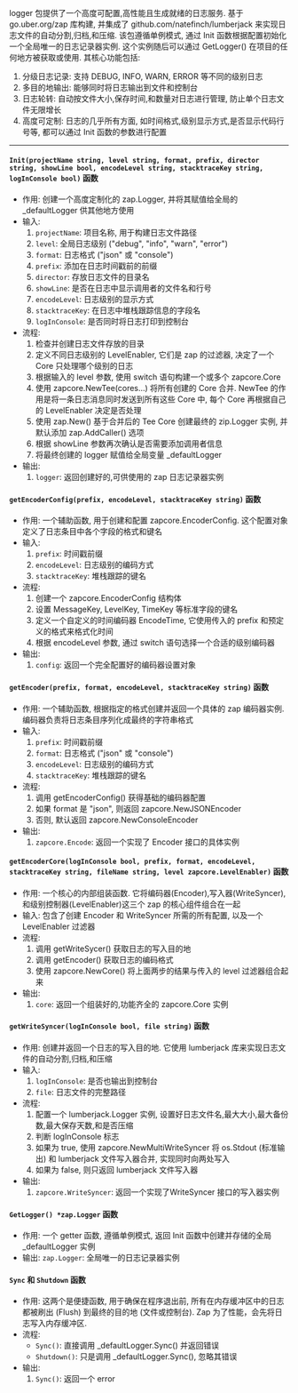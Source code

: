 logger 包提供了一个高度可配置,高性能且生成就绪的日志服务. 基于 go.uber.org/zap 库构建, 并集成了 github.com/natefinch/lumberjack 来实现日志文件的自动分割,归档,和压缩. 该包遵循单例模式, 通过 Init 函数根据配置初始化一个全局唯一的日志记录器实例. 这个实例随后可以通过 GetLogger() 在项目的任何地方被获取或使用. 其核心功能包括:
1. 分级日志记录: 支持 DEBUG, INFO, WARN, ERROR 等不同的级别日志
2. 多目的地输出: 能够同时将日志输出到文件和控制台
3. 日志轮转: 自动按文件大小,保存时间,和数量对日志进行管理, 防止单个日志文件无限增长
4. 高度可定制: 日志的几乎所有方面, 如时间格式,级别显示方式,是否显示代码行号等, 都可以通过 Init 函数的参数进行配置

--- 

#### `Init(projectName string, level string, format, prefix, director string, showLine bool, encodeLevel string, stacktraceKey string, logInConsole bool)` 函数  
- 作用: 创建一个高度定制化的 zap.Logger, 并将其赋值给全局的 _defaultLogger 供其他地方使用
- 输入:
    1. `projectName`: 项目名称, 用于构建日志文件路径
    2. `level`: 全局日志级别 ("debug", "info", "warn", "error")
    3. `format`: 日志格式 ("json" 或 "console")
    4. `prefix`: 添加在日志时间戳前的前缀
    5. `director`: 存放日志文件的目录名
    6. `showLine`: 是否在日志中显示调用者的文件名和行号
    7. `encodeLevel`: 日志级别的显示方式
    8. `stacktraceKey`: 在日志中堆栈跟踪信息的字段名
    9. `logInConsole`: 是否同时将日志打印到控制台
- 流程:
    1. 检查并创建日志文件存放的目录
    2. 定义不同日志级别的 LevelEnabler, 它们是 zap 的过滤器, 决定了一个 Core 只处理哪个级别的日志
    3. 根据输入的 level 参数, 使用 switch 语句构建一个或多个 zapcore.Core
    4. 使用 zapcore.NewTee(cores...) 将所有创建的 Core 合并. NewTee 的作用是将一条日志消息同时发送到所有这些 Core 中, 每个 Core 再根据自己的 LevelEnabler 决定是否处理
    5. 使用 zap.New() 基于合并后的 Tee Core 创建最终的 zip.Logger 实例, 并默认添加 zap.AddCaller() 选项
    6. 根据 showLine 参数再次确认是否需要添加调用者信息
    7. 将最终创建的 logger 赋值给全局变量 _defaultLogger
- 输出:
    1. `logger`: 返回创建好的,可供使用的 zap 日志记录器实例

#### `getEncoderConfig(prefix, encodeLevel, stacktraceKey string)` 函数  
- 作用: 一个辅助函数, 用于创建和配置 zapcore.EncoderConfig. 这个配置对象定义了日志条目中各个字段的格式和键名
- 输入:
    1. `prefix`: 时间戳前缀
    2. `encodeLevel`: 日志级别的编码方式
    3. `stacktraceKey`: 堆栈跟踪的键名
- 流程:
    1. 创建一个 zapcore.EncoderConfig 结构体
    2. 设置 MessageKey, LevelKey, TimeKey 等标准字段的键名
    3. 定义一个自定义的时间编码器 EncodeTime, 它使用传入的 prefix 和预定义的格式来格式化时间
    4. 根据 encodeLevel 参数, 通过 switch 语句选择一个合适的级别编码器
- 输出:
    1. `config`: 返回一个完全配置好的编码器设置对象

#### `getEncoder(prefix, format, encodeLevel, stacktraceKey string)` 函数  
- 作用: 一个辅助函数, 根据指定的格式创建并返回一个具体的 zap 编码器实例. 编码器负责将日志条目序列化成最终的字符串格式
- 输入:
    1. `prefix`: 时间戳前缀
    2. `format`: 日志格式 ("json" 或 "console")
    3. `encodeLevel`: 日志级别的编码方式
    4. `stacktraceKey`: 堆栈跟踪的键名
- 流程:
    1. 调用 getEncoderConfig() 获得基础的编码器配置
    2. 如果 format 是 "json", 则返回 zapcore.NewJSONEncoder
    3. 否则, 默认返回 zapcore.NewConsoleEncoder
- 输出:
    1. `zapcore.Encode`: 返回一个实现了 Encoder 接口的具体实例

#### `getEncoderCore(logInConsole bool, prefix, format, encodeLevel, stacktraceKey string, fileName string, level zapcore.LevelEnabler)` 函数  
- 作用: 一个核心的内部组装函数. 它将编码器(Encoder),写入器(WriteSyncer),和级别控制器(LevelEnabler)这三个 zap 的核心组件组合在一起
- 输入: 包含了创建 Encoder 和 WriteSyncer 所需的所有配置, 以及一个 LevelEnabler 过滤器
- 流程:
    1. 调用 getWriteSycer() 获取日志的写入目的地
    2. 调用 getEncoder() 获取日志的编码格式
    3. 使用 zapcore.NewCore() 将上面两步的结果与传入的 level 过滤器组合起来
- 输出:
    1. `core`: 返回一个组装好的,功能齐全的 zapcore.Core 实例

#### `getWriteSyncer(logInConsole bool, file string)` 函数  
- 作用: 创建并返回一个日志的写入目的地. 它使用 lumberjack 库来实现日志文件的自动分割,归档,和压缩
- 输入:
    1. `logInConsole`: 是否也输出到控制台
    2. `file`: 日志文件的完整路径
- 流程:
    1. 配置一个 lumberjack.Logger 实例, 设置好日志文件名,最大大小,最大备份数,最大保存天数,和是否压缩
    2. 判断 logInConsole 标志
    3. 如果为 true, 使用 zapcore.NewMultiWriteSyncer 将 os.Stdout (标准输出) 和 lumberjack 文件写入器合并, 实现同时向两处写入
    4. 如果为 false, 则只返回 lumberjack 文件写入器
- 输出:
    1. `zapcore.WriteSyncer`: 返回一个实现了WriteSyncer 接口的写入器实例

#### `GetLogger() *zap.Logger` 函数  
- 作用: 一个 getter 函数, 遵循单例模式, 返回 Init 函数中创建并存储的全局 _defaultLogger 实例
- 输出: `zap.Logger`: 全局唯一的日志记录器实例

#### `Sync` 和 `Shutdown` 函数  
- 作用: 这两个是便捷函数, 用于确保在程序退出前, 所有在内存缓冲区中的日志都被刷出 (Flush) 到最终的目的地 (文件或控制台). Zap 为了性能，会先将日志写入内存缓冲区.
- 流程:
    - `Sync()`: 直接调用 _defaultLogger.Sync() 并返回错误
    - `Shutdown()`: 只是调用 _defaultLogger.Sync(), 忽略其错误
- 输出:
    1. `Sync()`: 返回一个 error
